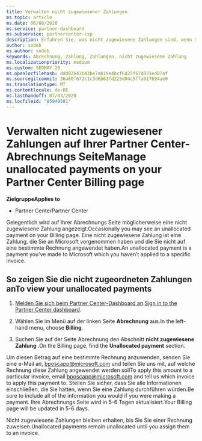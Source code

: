 ```yaml
---
title: Verwalten nicht zugewiesener Zahlungen
ms.topic: article
ms.date: 06/08/2020
ms.service: partner-dashboard
ms.subservice: partnercenter-csp
description: Erfahren Sie, was nicht zugewiesene Zahlungen sind, wenn Sie auf Ihrer Partner Center-Abrechnungs Seite angezeigt werden. Erfahren Sie auch, wie Sie diese auf Ihre Rechnungen anwenden.
author: sodeb
ms.author: sodeb
keywords: Abrechnung, Zahlung, Zahlungen, nicht zugewiesene Zahlung
ms.localizationpriority: medium
ms.custom: SEOMAY.20
ms.openlocfilehash: ddd82643b43be7ab19e4bcf6d25f67d031ed87af
ms.sourcegitcommit: 36a60f672c1c3d6b63fd225d04c5ffa917694ae0
ms.translationtype: MT
ms.contentlocale: de-DE
ms.lasthandoff: 07/03/2020
ms.locfileid: "85949581"
---
```

# <a name="manage-unallocated-payments-on-your-partner-center-billing-page"></a><span data-ttu-id="7a350-105">Verwalten nicht zugewiesener Zahlungen auf Ihrer Partner Center-Abrechnungs Seite</span><span class="sxs-lookup"><span data-stu-id="7a350-105">Manage unallocated payments on your Partner Center Billing page</span></span>

<span data-ttu-id="7a350-106">**Zielgruppe**</span><span class="sxs-lookup"><span data-stu-id="7a350-106">**Applies to**</span></span>

- <span data-ttu-id="7a350-107">Partner Center</span><span class="sxs-lookup"><span data-stu-id="7a350-107">Partner Center</span></span>

<span data-ttu-id="7a350-108">Gelegentlich wird auf Ihrer Abrechnungs Seite möglicherweise eine nicht zugewiesene Zahlung angezeigt.</span><span class="sxs-lookup"><span data-stu-id="7a350-108">Occasionally you may see an unallocated payment on your Billing page.</span></span> <span data-ttu-id="7a350-109">Eine nicht zugewiesene Zahlung ist eine Zahlung, die Sie an Microsoft vorgenommen haben und die Sie nicht auf eine bestimmte Rechnung angewendet haben.</span><span class="sxs-lookup"><span data-stu-id="7a350-109">An unallocated payment is a payment you’ve made to Microsoft which you haven’t applied to a specific invoice.</span></span>

## <a name="to-view-your-unallocated-payments"></a><span data-ttu-id="7a350-110">So zeigen Sie die nicht zugeordneten Zahlungen an</span><span class="sxs-lookup"><span data-stu-id="7a350-110">To view your unallocated payments</span></span>

1. <span data-ttu-id="7a350-111">[Melden Sie sich beim Partner Center-Dashboard an](https://partner.microsoft.com/dashboard/home).</span><span class="sxs-lookup"><span data-stu-id="7a350-111">[Sign in to the Partner Center dashboard](https://partner.microsoft.com/dashboard/home).</span></span>

2. <span data-ttu-id="7a350-112">Wählen Sie im Menü auf der linken Seite **Abrechnung** aus.</span><span class="sxs-lookup"><span data-stu-id="7a350-112">In the left-hand menu, choose **Billing**.</span></span>

3. <span data-ttu-id="7a350-113">Suchen Sie auf der Seite Abrechnung den Abschnitt **nicht zugewiesene Zahlung** .</span><span class="sxs-lookup"><span data-stu-id="7a350-113">On the Billing page, find the **Unallocated payment** section.</span></span> 

<span data-ttu-id="7a350-114">Um diesen Betrag auf eine bestimmte Rechnung anzuwenden, senden Sie eine e-Mail an, bposcapp@microsoft.com und teilen Sie uns mit, auf welche Rechnung diese Zahlung angewendet werden soll</span><span class="sxs-lookup"><span data-stu-id="7a350-114">To apply this amount to a particular invoice, email bposcapp@microsoft.com and tell us which invoice to apply this payment to.</span></span> <span data-ttu-id="7a350-115">Stellen Sie sicher, dass Sie alle Informationen einschließen, die Sie hätten, wenn Sie eine Zahlung durchführen würden.</span><span class="sxs-lookup"><span data-stu-id="7a350-115">Be sure to include all of the information you would if you were making a payment.</span></span> <span data-ttu-id="7a350-116">Ihre Abrechnungs Seite wird in 5-6 Tagen aktualisiert.</span><span class="sxs-lookup"><span data-stu-id="7a350-116">Your Billing page will be updated in 5-6 days.</span></span> 

<span data-ttu-id="7a350-117">Nicht zugewiesene Zahlungen bleiben erhalten, bis Sie Sie einer Rechnung zuweisen.</span><span class="sxs-lookup"><span data-stu-id="7a350-117">Unallocated payments remain unallocated until you assign them to an invoice.</span></span> 
